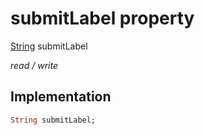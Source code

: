 


# submitLabel property






[String](https://api.flutter.dev/flutter/dart-core/String-class.html) submitLabel
  
_read / write_






## Implementation

```dart
String submitLabel;


```







